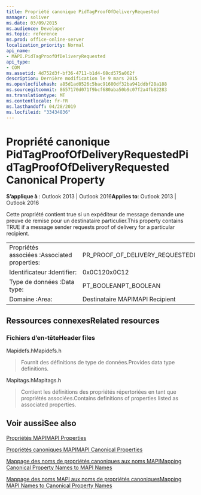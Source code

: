 ```yaml
---
title: Propriété canonique PidTagProofOfDeliveryRequested
manager: soliver
ms.date: 03/09/2015
ms.audience: Developer
ms.topic: reference
ms.prod: office-online-server
localization_priority: Normal
api_name:
- MAPI.PidTagProofOfDeliveryRequested
api_type:
- COM
ms.assetid: 4d752d3f-bf36-4711-b1d4-68cd575a062f
description: Dernière modification le 9 mars 2015
ms.openlocfilehash: a85d1ad0526c5bac91600df32ba941ddbf28a188
ms.sourcegitcommit: 8657170d071f9bcf680aba50b9c07f2a4fb82283
ms.translationtype: MT
ms.contentlocale: fr-FR
ms.lasthandoff: 04/28/2019
ms.locfileid: "33434836"
---
```

# <a name="pidtagproofofdeliveryrequested-canonical-property"></a><span data-ttu-id="56891-103">Propriété canonique PidTagProofOfDeliveryRequested</span><span class="sxs-lookup"><span data-stu-id="56891-103">PidTagProofOfDeliveryRequested Canonical Property</span></span>

  
  
<span data-ttu-id="56891-104">**S’applique à** : Outlook 2013 | Outlook 2016</span><span class="sxs-lookup"><span data-stu-id="56891-104">**Applies to**: Outlook 2013 | Outlook 2016</span></span> 
  
<span data-ttu-id="56891-105">Cette propriété contient true si un expéditeur de message demande une preuve de remise pour un destinataire particulier.</span><span class="sxs-lookup"><span data-stu-id="56891-105">This property contains TRUE if a message sender requests proof of delivery for a particular recipient.</span></span>
  
|||
|:-----|:-----|
|<span data-ttu-id="56891-106">Propriétés associées :</span><span class="sxs-lookup"><span data-stu-id="56891-106">Associated properties:</span></span>  <br/> |<span data-ttu-id="56891-107">PR_PROOF_OF_DELIVERY_REQUESTED</span><span class="sxs-lookup"><span data-stu-id="56891-107">PR_PROOF_OF_DELIVERY_REQUESTED</span></span>  <br/> |
|<span data-ttu-id="56891-108">Identificateur :</span><span class="sxs-lookup"><span data-stu-id="56891-108">Identifier:</span></span>  <br/> |<span data-ttu-id="56891-109">0x0C12</span><span class="sxs-lookup"><span data-stu-id="56891-109">0x0C12</span></span>  <br/> |
|<span data-ttu-id="56891-110">Type de données :</span><span class="sxs-lookup"><span data-stu-id="56891-110">Data type:</span></span>  <br/> |<span data-ttu-id="56891-111">PT_BOOLEAN</span><span class="sxs-lookup"><span data-stu-id="56891-111">PT_BOOLEAN</span></span>  <br/> |
|<span data-ttu-id="56891-112">Domaine :</span><span class="sxs-lookup"><span data-stu-id="56891-112">Area:</span></span>  <br/> |<span data-ttu-id="56891-113">Destinataire MAPI</span><span class="sxs-lookup"><span data-stu-id="56891-113">MAPI Recipient</span></span>  <br/> |
   
## <a name="related-resources"></a><span data-ttu-id="56891-114">Ressources connexes</span><span class="sxs-lookup"><span data-stu-id="56891-114">Related resources</span></span>

### <a name="header-files"></a><span data-ttu-id="56891-115">Fichiers d’en-tête</span><span class="sxs-lookup"><span data-stu-id="56891-115">Header files</span></span>

<span data-ttu-id="56891-116">Mapidefs.h</span><span class="sxs-lookup"><span data-stu-id="56891-116">Mapidefs.h</span></span>
  
> <span data-ttu-id="56891-117">Fournit des définitions de type de données.</span><span class="sxs-lookup"><span data-stu-id="56891-117">Provides data type definitions.</span></span>
    
<span data-ttu-id="56891-118">Mapitags.h</span><span class="sxs-lookup"><span data-stu-id="56891-118">Mapitags.h</span></span>
  
> <span data-ttu-id="56891-119">Contient les définitions des propriétés répertoriées en tant que propriétés associées.</span><span class="sxs-lookup"><span data-stu-id="56891-119">Contains definitions of properties listed as associated properties.</span></span>
    
## <a name="see-also"></a><span data-ttu-id="56891-120">Voir aussi</span><span class="sxs-lookup"><span data-stu-id="56891-120">See also</span></span>



[<span data-ttu-id="56891-121">Propriétés MAPI</span><span class="sxs-lookup"><span data-stu-id="56891-121">MAPI Properties</span></span>](mapi-properties.md)
  
[<span data-ttu-id="56891-122">Propriétés canoniques MAPI</span><span class="sxs-lookup"><span data-stu-id="56891-122">MAPI Canonical Properties</span></span>](mapi-canonical-properties.md)
  
[<span data-ttu-id="56891-123">Mappage des noms de propriétés canoniques aux noms MAPI</span><span class="sxs-lookup"><span data-stu-id="56891-123">Mapping Canonical Property Names to MAPI Names</span></span>](mapping-canonical-property-names-to-mapi-names.md)
  
[<span data-ttu-id="56891-124">Mappage des noms MAPI aux noms de propriétés canoniques</span><span class="sxs-lookup"><span data-stu-id="56891-124">Mapping MAPI Names to Canonical Property Names</span></span>](mapping-mapi-names-to-canonical-property-names.md)

